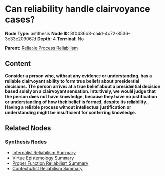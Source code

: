 # Can reliability handle clairvoyance cases?

**Node Type:** antithesis
**Node ID:** 8f0436b8-cadd-4c72-8536-3c33c209067d
**Depth:** 4
**Terminal:** No

**Parent:** [Reliable Process Reliabilism](reliable-process-reliabilism-synthesis-65afbfb0-db72-4d42-b4d5-0b9bceb2340e.md)

## Content

**Consider a person who, without any evidence or understanding, has a reliable clairvoyant ability to form true beliefs about presidential decisions. The person arrives at a true belief about a presidential decision based solely on a clairvoyant sensation. Intuitively, we would judge that the person does not have knowledge, because they have no justification or understanding of how their belief is formed, despite its reliability.**, **Having a reliable process without intellectual justification or understanding might be insufficient for conferring knowledge.**

## Related Nodes

### Synthesis Nodes

- [Internalist Reliabilism Summary](internalist-reliabilism-summary-synthesis-00fb9ac4-30fa-454f-b32c-8b023b8a8a07.md)
- [Virtue Epistemology Summary](virtue-epistemology-summary-synthesis-fa952d50-dc0d-4bc5-b503-2f3f6765ccbc.md)
- [Proper Function Reliabilism Summary](proper-function-reliabilism-summary-synthesis-4bdd183f-d8f5-47e3-b59a-9df527382cdf.md)
- [Contextualist Reliabilism Summary](contextualist-reliabilism-summary-synthesis-f90f0b9b-5099-46db-8e32-c2e675d8b32e.md)
